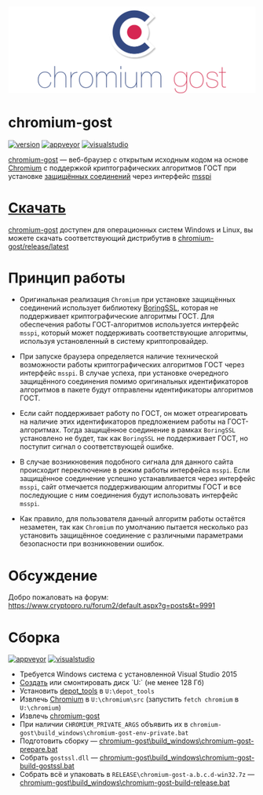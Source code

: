<h3 align="center">
  <img src="extra/chromium-gost-header.png"/>
</h3>

# chromium-gost 

[![version](https://img.shields.io/github/release/deemru/chromium-gost.svg)](https://github.com/deemru/chromium-gost/releases/latest)
[![appveyor](https://img.shields.io/appveyor/ci/deemru/chromium-gost.svg?label=appveyor)](https://ci.appveyor.com/project/deemru/chromium-gost)
[![visualstudio](https://img.shields.io/vso/build/deem/2f245d40-b5be-4754-a914-1876f55cf9e7/4.svg?label=visualstudio)](https://deem.visualstudio.com/builder/_build/index?definitionId=4)

[chromium-gost](https://github.com/deemru/chromium-gost) — веб-браузер с открытым исходным кодом на основе [Chromium](https://ru.wikipedia.org/wiki/Chromium) с поддержкой криптографических алгоритмов ГОСТ при установке [защищённых соединений](https://ru.wikipedia.org/wiki/TLS) через интерфейс [msspi](https://github.com/deemru/msspi)

# [Скачать](https://github.com/deemru/chromium-gost/release/latest)
[chromium-gost](https://github.com/deemru/chromium-gost) доступен для операционных систем Windows и Linux, вы можете скачать соответствующий дистрибутив в [chromium-gost/release/latest](https://github.com/deemru/chromium-gost/release/latest)

# Принцип работы

- Оригинальная реализация `Chromium` при установке защищённых соединений использует библиотеку [BoringSSL](https://boringssl.googlesource.com/boringssl), которая не поддерживает криптографические алгоритмы  ГОСТ. Для обеспечения работы ГОСТ-алгоритмов используется интерфейс `msspi`, который может поддерживать соответствующие алгоритмы, используя установленный в систему криптопровайдер.

- При запуске браузера определяется наличие технической возможности работы криптографических алгоритмов ГОСТ через интерфейс `msspi`. В случае успеха, при установке очередного защищённого соединения помимо оригинальных идентификаторов алгоритмов в пакете будут отправлены идентификаторы алгоритмов ГОСТ.

- Если сайт поддерживает работу по ГОСТ, он может отреагировать на наличие этих идентификаторов предложением работы на ГОСТ-алгоритмах. Тогда защищённое соединение в рамках `BoringSSL` установлено не будет, так как `BoringSSL` не поддерживает ГОСТ, но поступит сигнал о соответствующей ошибке.

- В случае возникновения подобного сигнала для данного сайта происходит переключение в режим работы интерфейса `msspi`. Если защищённое соединение успешно устанавливается через интерфейс `msspi`, сайт отмечается поддерживающим алгоритмы ГОСТ и все последующие с ним соединения будут использовать интерфейс `msspi`.

- Как правило, для пользователя данный алгоритм работы остаётся незаметен, так как `Chromium` по умолчанию пытается несколько раз установить защищённое соединение с различными параметрами безопасности при возникновении ошибок.

# Обсуждение

Добро пожаловать на форум: https://www.cryptopro.ru/forum2/default.aspx?g=posts&t=9991

# Сборка

[![appveyor](https://img.shields.io/appveyor/ci/deemru/chromium-gost.svg?label=appveyor)](https://ci.appveyor.com/project/deemru/chromium-gost)
[![visualstudio](https://img.shields.io/vso/build/deem/2f245d40-b5be-4754-a914-1876f55cf9e7/4.svg?label=visualstudio)](https://deem.visualstudio.com/builder/_build/index?definitionId=4)

- Требуется Windows система с установленной Visual Studio 2015
- [Создать](https://technet.microsoft.com/ru-ru/library/gg318052(v=ws.10).aspx) или смонтировать диск `U:` (не менее 128 Гб)
- Установить [depot_tools](https://chromium.googlesource.com/chromium/src/+/master/docs/windows_build_instructions.md) в `U:\depot_tools`
- Извлечь [Chromium](https://chromium.googlesource.com/chromium/src/+/master/docs/windows_build_instructions.md) в `U:\chromium\src` (запустить `fetch chromium` в `U:\chromium`)
- Извлечь [chromium-gost](https://github.com/deemru/chromium-gost)
- При наличии `CHROMIUM_PRIVATE_ARGS` объявить их в `chromium-gost\build_windows\chromium-gost-env-private.bat` 
- Подготовить сборку — [chromium-gost\build_windows\chromium-gost-prepare.bat](https://github.com/deemru/chromium-gost/blob/master/build_windows/chromium-gost-prepare.bat)
- Собрать `gostssl.dll` — [chromium-gost\build_windows\chromium-gost-build-gostssl.bat](https://github.com/deemru/chromium-gost/blob/master/build_windows/chromium-gost-build-gostssl.bat)
- Собрать всё и упаковать в `RELEASE\chromium-gost-a.b.c.d-win32.7z` — [chromium-gost\build_windows\chromium-gost-build-release.bat](https://github.com/deemru/chromium-gost/blob/master/build_windows/chromium-gost-build-release.bat)
